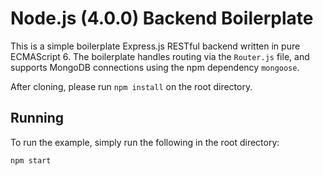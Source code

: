 # Node.js (4.0.0) Backend Boilerplate

This is a simple boilerplate Express.js RESTful backend written in pure ECMAScript 6. The boilerplate handles routing via the `Router.js` file, and supports MongoDB connections using the npm dependency `mongoose`.

After cloning, please run `npm install` on the root directory.

## Running

To run the example, simply run the following in the root directory:

`npm start`
